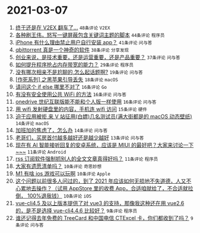 # 2021-03-07

1. [终于还是在 V2EX 翻车了...](https://www.v2ex.com/t/759231) `48条评论` `V2EX`
1. [各种刷王伟，怒写一键屏蔽包含关键词主题的脚本](https://www.v2ex.com/t/759214) `44条评论` `程序员`
1. [iPhone 有什么理由禁止用户自行安装 app？](https://www.v2ex.com/t/759265) `41条评论` `问与答`
1. [qbittorrent 真是一个神奇的软件](https://www.v2ex.com/t/759201) `38条评论` `分享发现`
1. [创业来说，是技术重要，还是运营重要，还是产品重要？](https://www.v2ex.com/t/759203) `37条评论` `问与答`
1. [如何提升程序抢占内存带宽的能力？](https://www.v2ex.com/t/759249) `29条评论` `程序员`
1. [没有哪次相亲不是尬聊的,怎么起话题啊?](https://www.v2ex.com/t/759224) `19条评论` `问与答`
1. [[作死系列] 之黑苹果引导丢失](https://www.v2ex.com/t/759305) `18条评论` `macOS`
1. [请问这个 if else 哪里不对了](https://www.v2ex.com/t/759301) `16条评论` `Go`
1. [有没有安全使用公共 WiFi 的方法](https://www.v2ex.com/t/759222) `16条评论` `问与答`
1. [onedrive 世纪互联版能不能和个人版一样使用](https://www.v2ex.com/t/759199) `16条评论` `问与答`
1. [用 wifi 发射硬盘里的内容，手机连 wifi 访问](https://www.v2ex.com/t/759313) `15条评论` `硬件`
1. [迫于应用被拒,来 V 站征用(白嫖)几名测试员(满大街都是的 macOS 动态壁纸)](https://www.v2ex.com/t/759245) `14条评论` `macOS`
1. [加班加的焦虑了，怎么办](https://www.v2ex.com/t/759206) `14条评论` `问与答`
1. [老哥们，买房首付越多越好还是越少越好](https://www.v2ex.com/t/759306) `13条评论` `问与答`
1. [现在有 AI 智能接听回复的安卓系统，应该是 MIUI 的最好吧？大家来讨论一下~~~](https://www.v2ex.com/t/759287) `11条评论` `Android`
1. [rss 订阅软件强制抓别人的全文文章真得好吗？](https://www.v2ex.com/t/759241) `11条评论` `程序员`
1. [大家有遗愿清单吗？](https://www.v2ex.com/t/759296) `10条评论` `奇思妙想`
1. [M1 有啥 ios 游戏可以玩啊](https://www.v2ex.com/t/759273) `10条评论` `Apple`
1. [这个问题以前很多人问过的，到了 2021 年应该如何无损地不失道德，人又不心累地去操作？（试用 AppStore 里的收费 App，合适咱就给了，不合适就拉倒， 100%退我钱）](https://www.v2ex.com/t/759247) `10条评论` `iOS`
1. [vue-cli4.5 及以上版本提供了对 vue3 的支持，那像我这种还在用 vue2.6 的，是不是选择 vue-cli4.4.6 比较好？](https://www.v2ex.com/t/759288) `9条评论` `程序员`
1. [谁还记得去年免费的 TreeCard 和中国电信 CTExcel 卡，你们都收到了吗？](https://www.v2ex.com/t/759280) `9条评论` `问与答`
